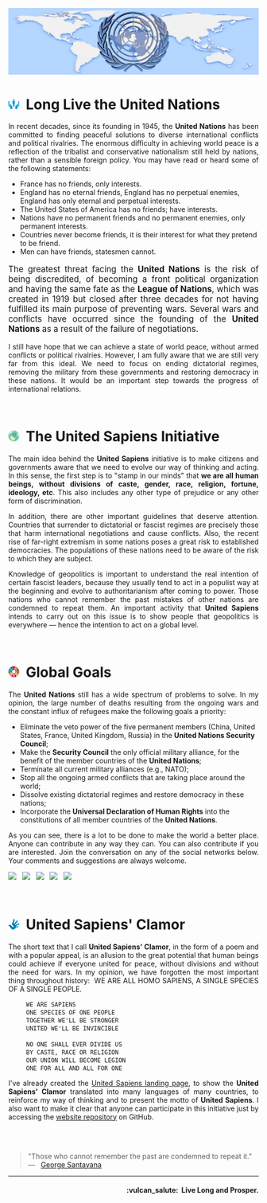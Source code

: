 ![United Sapiens banner](https://raw.githubusercontent.com/United-Sapiens/.github/main/assets/profile-banner.jpg)


# <img src="https://raw.githubusercontent.com/United-Sapiens/.github/main/assets/onu-icon.png" height="22px">&nbsp;  Long Live the United Nations

<p align="justify">In recent decades, since its founding in 1945, the <b>United Nations</b> has been committed to finding peaceful solutions to diverse international conflicts and political rivalries. The enormous difficulty in achieving world peace is a reflection of the tribalist and conservative nationalism still held by nations, rather than a sensible foreign policy. You may have read or heard some of the following statements:</p>

- France has no friends, only interests.
- England has no eternal friends, England has no perpetual enemies, England has only eternal and perpetual interests.
- The United States of America has no friends; have interests.
- Nations have no permanent friends and no permanent enemies, only permanent interests.
- Countries never become friends, it is their interest for what they pretend to be friend.
- Men can have friends, statesmen cannot.

<p align="justify" style="font-size:1.2em">The greatest threat facing the <b>United Nations</b> is the risk of being discredited, of becoming a front political organization and having the same fate as the <b>League of Nations</b>, which was created in 1919 but closed after three decades for not having fulfilled its main purpose of preventing wars. Several wars and conflicts have occurred since the founding of the <b>United Nations</b> as a result of the failure of negotiations.</p>

<p align="justify" class="f4">I still have hope that we can achieve a state of world peace, without armed conflicts or political rivalries. However, I am fully aware that we are still very far from this ideal. We need to focus on ending dictatorial regimes, removing the military from these governments and restoring democracy in these nations. It would be an important step towards the progress of international relations.</p>
<br />


# <img src="https://raw.githubusercontent.com/United-Sapiens/.github/main/assets/unsap-icon.png" height="22px">&nbsp;  The United Sapiens Initiative

<p align="justify">The main idea behind the <b>United Sapiens</b> initiative is to make citizens and governments aware that we need to evolve our way of thinking and acting. In this sense, the first step is to "stamp in our minds" that <b>we are all human beings, without divisions of caste, gender, race, religion, fortune, ideology, etc</b>. This also includes any other type of prejudice or any other form of discrimination.</p>

<p align="justify">In addition, there are other important guidelines that deserve attention. Countries that surrender to dictatorial or fascist regimes are precisely those that harm international negotiations and cause conflicts. Also, the recent rise of far-right extremism in some nations poses a great risk to established democracies. The populations of these nations need to be aware of the risk to which they are subject.</p>

<p align="justify">Knowledge of geopolitics is important to understand the real intention of certain fascist leaders, because they usually tend to act in a populist way at the beginning and evolve to authoritarianism after coming to power. Those nations who cannot remember the past mistakes of other nations are condemned to repeat them. An important activity that <b>United Sapiens</b> intends to carry out on this issue is to show people that geopolitics is everywhere — hence the intention to act on a global level.</p>
<br />


# <img src="https://raw.githubusercontent.com/United-Sapiens/.github/main/assets/global-goals.png" height="22px">&nbsp;  Global Goals

<p align="justify">The <b>United Nations</b> still has a wide spectrum of problems to solve. In my opinion, the large number of deaths resulting from the ongoing wars and the constant influx of refugees make the following goals a priority:</p>

- Eliminate the veto power of the five permanent members (China, United States, France, United Kingdom, Russia) in the <b>United Nations Security Council</b>;
- Make the <b>Security Council</b> the only official military alliance, for the benefit of the member countries of the <b>United Nations</b>;
- Terminate all current military alliances (e.g., NATO);
- Stop all the ongoing armed conflicts that are taking place around the world;
- Dissolve existing dictatorial regimes and restore democracy in these nations;
- Incorporate the <b>Universal Declaration of Human Rights</b> into the constitutions of all member countries of the <b>United Nations</b>.

<p align="justify">As you can see, there is a lot to be done to make the world a better place. Anyone can contribute in any way they can. You can also contribute if you are interested. Join the conversation on any of the social networks below. Your comments and suggestions are always welcome.</p>

<p>
    <a href="https://twitter.com/United_Sapiens"><img src="https://img.shields.io/badge/twitter-%23009DF7.svg?&style=for-the-badge&logo=twitter&logoColor=white" height=32></a> &nbsp;
    <a href="https://www.instagram.com/united_sapiens"><img src="https://img.shields.io/badge/instagram-%23C13584.svg?&style=for-the-badge&logo=instagram&logoColor=white" height=32></a> &nbsp;
    <a href="https://www.reddit.com/user/united_sapiens"><img src="https://img.shields.io/badge/reddit-%23FF4500.svg?&style=for-the-badge&logo=reddit&logoColor=white" height=32></a> &nbsp;
    <a href="https://www.linkedin.com/in/united-sapiens/"><img src="https://img.shields.io/badge/linkedin-%230A66C2.svg?&style=for-the-badge&logo=linkedin&logoColor=white" height=32></a> &nbsp;
    <a href="https://www.youtube.com/channel/UC_P9YRTAJArvjE-68gPVfYg"><img src="https://img.shields.io/badge/youtube-%23FF0000.svg?&style=for-the-badge&logo=youtube&logoColor=white" height=32></a>
</p>
<br />


# <img src="https://raw.githubusercontent.com/United-Sapiens/.github/main/assets/clamor-icon.png" height="22px">&nbsp; United Sapiens' Clamor

<p align="justify">The short text that I call <b>United Sapiens' Clamor</b>, in the form of a poem and with a popular appeal, is an allusion to the great potential that human beings could achieve if everyone united for peace, without divisions and without the need for wars. In my opinion, we have forgotten the most important thing throughout history:&nbsp; WE ARE ALL HOMO SAPIENS, A SINGLE SPECIES OF A SINGLE PEOPLE.</p>

```
     WE ARE SAPIENS
     ONE SPECIES OF ONE PEOPLE
     TOGETHER WE'LL BE STRONGER
     UNITED WE'LL BE INVINCIBLE

     NO ONE SHALL EVER DIVIDE US
     BY CASTE, RACE OR RELIGION
     OUR UNION WILL BECOME LEGION
     ONE FOR ALL AND ALL FOR ONE
```

<p align="justify">I've already created the <a href="https://www.united-sapiens.org">United Sapiens landing page</a>, to show the <b>United Sapiens' Clamor</b> translated into many languages ​​of many countries, to reinforce my way of thinking and to present the motto of <b>United Sapiens</b>. I also want to make it clear that anyone can participate in this initiative just by accessing the <a href="https://github.com/United-Sapiens/United-Sapiens.github.io">website repository</a> on GitHub.</p>
<br /><br />


> "Those who cannot remember the past are condemned to repeat it." &nbsp; — &nbsp; <a href="https://en.wikipedia.org/wiki/George_Santayana">George Santayana</a>

- - -

<h4 align="right">:vulcan_salute:&nbsp; Live Long and Prosper.</h4>
